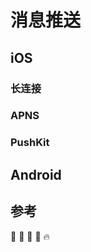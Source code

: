 # 消息推送

## iOS

### 长连接

### APNS

### PushKit

## Android

<!-- ## 长连接 -->
<!-- ## 整合第三方推送 -->

## 参考

:tada: :100: :bamboo: :gift_heart: :fire:

